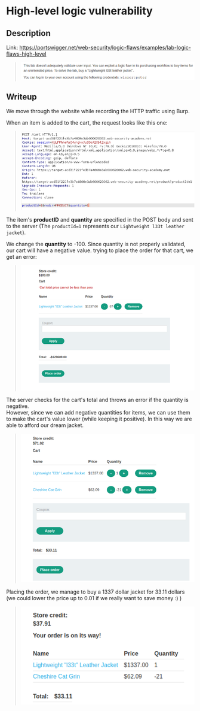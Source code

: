 # High-level logic vulnerability

## Description
Link: https://portswigger.net/web-security/logic-flaws/examples/lab-logic-flaws-high-level

>![](imgs/2021-07-14-19-42-49.png)

## Writeup

We move through the website while recording the HTTP traffic using Burp.

When an item is added to the cart, the request looks like this one:

>![](imgs/2021-07-14-19-54-05.png)

The item's **productID** and **quantity** are specified in the POST body and sent to the server (The `productId=1` represents our `Lightweight l33t leather jacket`).

We change the **quantity** to -100. Since quantity is not properly validated, our cart will have a negative value. trying to place the order for that cart, we get an error:

>![](imgs/2021-07-14-20-02-19.png)

The server checks for the cart's total and throws an error if the quantity is negative.  
However, since we can add negative quantities for items, we can use them to make the cart's value lower (while keeping it positive). In this way we are able to afford our dream jacket.

>![](imgs/2021-07-14-20-09-54.png)

Placing the order, we manage to buy a 1337 dollar jacket for 33.11 dollars (we could lower the price up to 0.01 if we really want to save money :) )

>![](imgs/2021-07-14-20-12-05.png)